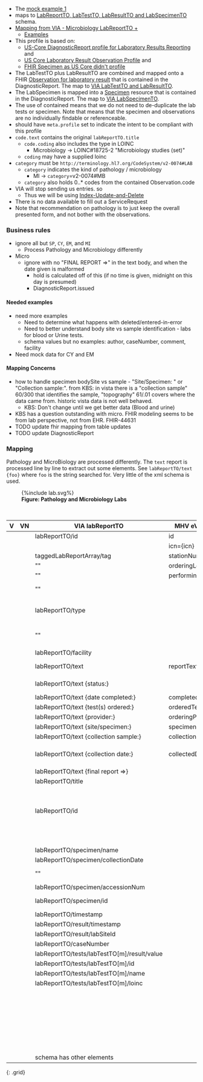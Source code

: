 
- The [mock example 1](https://github.com/department-of-veterans-affairs/mhv-fhir-phr-mapping/blob/main/mocks/labs.xml)
- maps to [LabReportTO, LabTestTO, LabResultTO and LabSpecimenTO](https://github.com/department-of-veterans-affairs/mhv-np-via-wsclient/blob/development/src/main/resources/VIA_v4.0.7_uat.wsdl) schema.
- [Mapping from VIA - Microbiology LabReportTO +](StructureDefinition-VA.MHV.PHR.MBlabReport-mappings.html#mappings-for-via-to-mhv-fhir-phr-labreportto)
  - [Examples](StructureDefinition-VA.MHV.PHR.MBlabReport-examples.html)
- This profile is based on:
  - [US-Core DiagnosticReport profile for Laboratory Results Reporting]({{site.data.fhir.hl7fhiruscore}}/StructureDefinition-us-core-diagnosticreport-lab.html) and 
  - [US Core Laboratory Result Observation Profile]({{site.data.fhir.hl7fhiruscore}}/StructureDefinition-us-core-observation-lab.html) and
  - [FHIR Specimen as US Core didn't profile]({{site.data.fhir.path}}specimen.html)
- The LabTestTO plus LabResultTO are combined and mapped onto a FHIR [Observation for laboratory result](StructureDefinition-VA.MHV.PHR.labTest.html) that is contained in the DiagnosticReport. The map to [VIA LabTestTO and LabResultTO](StructureDefinition-VA.MHV.PHR.labTest-mappings.html#mappings-for-via-to-mhv-fhir-phr-labtestto).
- The LabSpecimen is mapped into a [Specimen](StructureDefinition-VA.MHV.PHR.LabSpecimen.html) resource that is contained in the DiagnosticReport. The map to [VIA LabSpecimenTO](StructureDefinition-VA.MHV.PHR.LabSpecimen-mappings.html#mappings-for-via-to-mhv-fhir-phr-labspecimen).
- The use of contained means that we do not need to de-duplicate the lab tests or specimen. Note that means that the specimen and observations are no individually findable or referenceable.
- should have `meta.profile` set to indicate the intent to be compliant with this profile
- `code.text` contains the original `labReportTO.title`
  - `code.coding` also includes the type in LOINC
    - Microbiology -> LOINC#18725-2 "Microbiology studies (set)"
  - `coding` may have a supplied loinc
- `category` must be `http://terminology.hl7.org/CodeSystem/v2-0074#LAB`
  - `category` indicates the kind of pathology / microbiology
    - MI -> `category`=v2-0074#MB
  - `category` also holds 0..* codes from the contained Observation.code
- VIA will stop sending us entries. so
  - Thus we will be using [Index-Update-and-Delete](background.html#entered-in-error)
- There is no data available to fill out a ServiceRequest
- Note that recommendation on pathology is to just keep the overall presented form, and not bother with the observations.

### Business rules

- ignore all but `SP`, `CY`, `EM`, and `MI`
  - Process Pathology and Microbiology differently
- Micro
  - ignore with no "FINAL REPORT =>" in the text body, and when the date given is malformed
    - hold is calculated off of this (if no time is given, midnight on this day is presumed)
    - DiagnosticReport.issued

#### Needed examples

- need more examples
  - Need to determine what happens with deleted/entered-in-error
  - Need to better understand body site vs sample identification - labs for blood or Urine tests.
  - schema values but no examples: author, caseNumber, comment, facility
- Need mock data for CY and EM

#### Mapping Concerns

- how to handle specimen bodySite vs sample - "Site/Specimen: " or "Collection sample:". from KBS: in vista there is a "collection sample" 60/300 that identifies the sample, "topography" 61/.01 covers where the data came from. historic vista data is not well behaved.
  - KBS: Don't change until we get better data (Blood and urine)
- KBS has a question outstanding with micro. FHIR modeling seems to be from lab perspective, not from EHR.  FHIR-44631
- TODO update fhir mapping from table updates
- TODO update DiagnosticReport

### Mapping

Pathology and MicroBiology are processed differently. The `text` report is processed line by line to extract out some elements. See `labReportTO/text {foo}` where `foo` is the string searched for. Very little of the xml schema is used.

<figure>
{%include lab.svg%}
<figcaption><b>Figure: Pathology and Microbiology Labs</b></figcaption>
</figure>
<br clear="all">

| V | VN | VIA labReportTO                              |    MHV eVault Micro     | FHIR                                | Note       |
|---|----|----------------------------------------------|-------------------------|-------------------------------------|------------|
|   |    | labReportTO/id                               |   id                    | DiagnosticReport.identifier[TOid]   |  |
|   |    |                                              |   icn={icn}             | DiagnosticReport.subject            |  |
|   |    | taggedLabReportArray/tag                     |   stationNumber         | DiagnosticReport.performer[org]     |  |
|   |    |   ""                                         |  orderingLocation       |  |  |
|   |    |   ""                                         |   performingLocation    |  |  |
|   |    |   ""                                         |                         | Observation[m].performer={DiagnosticReport.performer(Org)} | |
|   |    | labReportTO/type                             |                         | DiagnosticReport.code.coding        | CY/Cytology, SP/Surgical Pathology, EM/Electron Microscopy
|   |    |   ""                                         |                         | DiagnosticReport.category           | CY/Cytology, SP/Surgical Pathology, EM/Electron Microscopy
|   |    | labReportTO/facility                         |                         | DiagnosticReport.performer(Org)     | |
|   |    | labReportTO/text                             |  reportText             | DiagnosticReport.presentedForm.data | base64 with contentType=text/plain |
|   |    | labReportTO/text {status:}                   |                         |                                     | ignore all that are not COMPLETED |
|   |    | labReportTO/text {date completed:}           |  completedDateTime[x]   | DiagnosticReport.issued             | |
|   |    | labReportTO/text {test(s) ordered:}          | orderedTest             |                                     | no mock examples |
|   |    | labReportTO/text {provider:}                 |  orderingProvider       | DiagnosticReport.performer(Pra).display | only have string |
|   |    | labReportTO/text {site/specimen:}            |  specimenSource         | Specimen.collection.bodySite        | location? KBS/TODO |
|   |    | labReportTO/text {collection sample:}        |  collectionSample       | Specimen.type.text                  | |
|   |    | labReportTO/text {collection date:}          |  collectedDateTime[x]   | Specimen.collectedDateTime          | Not sure why parsed out of the text, vs using specimen/collectionDate
|   |    | labReportTO/text {final report =>}           |                         | DiagnosticReport.issued             | used in **hold** |
|   |    | labReportTO/title                            |                         | DiagnosticReport.code.text          | |
|   |    |                                              |                         | DiagnosticReport.category=`LAB`     | also all chTest code |
|   |    |                                              |                         | DiagnosticReport.status=`final`     |  |
|   |    | labReportTO/id                               |                         | DiagnosticReport.identifier[Rid]    |  |
|   |    |                                              |                         | DiagnosticReport.result={Observation} | multiple  |
|   |    |                                              |                         | DiagnosticReport.specimen={Specimen} |  |
|   |    |                                              |                         | Specimen.status=`available`         |  |
|   |    | labReportTO/specimen/name                    |                         | Specimen.type.text                  | not done this way today |
|   |    | labReportTO/specimen/collectionDate          |                         | Specimen.collectedDateTime          | not done this way today |
|   |    |    ""                                        |                         | DiagnosticReport.effectiveDateTime  | use specimen collection date |
|   |    | labReportTO/specimen/accessionNum            |                         | Specimen.accessionIdentifier        |  |
|   |    | labReportTO/specimen/id                      |                         | Specimen.identifier                 | might not be an identifier |
|   |    | labReportTO/timestamp                        |                         | DiagnosticReport.issued             | no mock examples |
|   |    | labReportTO/result/timestamp                 |                         | DiagnosticReport.issued             |  |
|   |    | labReportTO/result/labSiteId                 |                         | DiagnosticReport.performer(Org)     | |
|   |    | labReportTO/caseNumber                       |                         | DiagnosticReport.basedOn.identifier | no mock examples |
|   |    | labReportTO/tests/labTestTO[m]/result/value  |                         | Observation[m].valueString          | samples all valueString |
|   |    | labReportTO/tests/labTestTO[m]/id            |                         | Observation[m].identifier[TOid]     | |
|   |    | labReportTO/tests/labTestTO[m]/name          |                         | Observation[m].code.text            | |
|   |    | labReportTO/tests/labTestTO[m]/loinc         |                         | Observation[m].code.coding          | no mock examples |
|   |    |                                              |                         | Observation[m].specimen={Specimen}  |  |
|   |    |                                              |                         | Observation[m].status=`final`       |  |
|   |    |                                              |                         | Observation[m].category=`laboratory` |  |
|   |    |                                              |                         | Observation[m].issued={DiagnosticReport.issued} |  |
|   |    |                                              |                         | Observation[m].effectiveDate={DiagnosticReport.effectiveDate} |  |
|   |    | schema has other elements
{: .grid}
